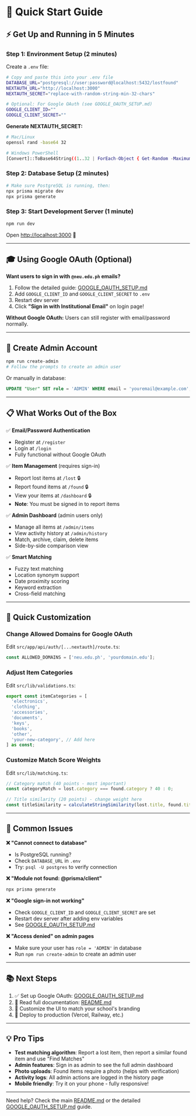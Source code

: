# 🚀 Quick Start Guide

## ⚡ Get Up and Running in 5 Minutes

### Step 1: Environment Setup (2 minutes)

Create a `.env` file:

```bash
# Copy and paste this into your .env file
DATABASE_URL="postgresql://user:password@localhost:5432/lostfound"
NEXTAUTH_URL="http://localhost:3000"
NEXTAUTH_SECRET="replace-with-random-string-min-32-chars"

# Optional: For Google OAuth (see GOOGLE_OAUTH_SETUP.md)
GOOGLE_CLIENT_ID=""
GOOGLE_CLIENT_SECRET=""
```

**Generate NEXTAUTH_SECRET:**
```bash
# Mac/Linux
openssl rand -base64 32

# Windows PowerShell
[Convert]::ToBase64String((1..32 | ForEach-Object { Get-Random -Maximum 256 }))
```

### Step 2: Database Setup (2 minutes)

```bash
# Make sure PostgreSQL is running, then:
npx prisma migrate dev
npx prisma generate
```

### Step 3: Start Development Server (1 minute)

```bash
npm run dev
```

Open [http://localhost:3000](http://localhost:3000) 🎉

---

## 🎓 Using Google OAuth (Optional)

**Want users to sign in with `@neu.edu.ph` emails?**

1. Follow the detailed guide: [GOOGLE_OAUTH_SETUP.md](./GOOGLE_OAUTH_SETUP.md)
2. Add `GOOGLE_CLIENT_ID` and `GOOGLE_CLIENT_SECRET` to `.env`
3. Restart dev server
4. Click **"Sign in with Institutional Email"** on login page!

**Without Google OAuth:** Users can still register with email/password normally.

---

## 👤 Create Admin Account

```bash
npm run create-admin
# Follow the prompts to create an admin user
```

Or manually in database:
```sql
UPDATE "User" SET role = 'ADMIN' WHERE email = 'youremail@example.com';
```

---

## 📋 What Works Out of the Box

✅ **Email/Password Authentication**
- Register at `/register`
- Login at `/login`
- Fully functional without Google OAuth

✅ **Item Management** (requires sign-in)
- Report lost items at `/lost` 🔒
- Report found items at `/found` 🔒
- View your items at `/dashboard` 🔒
- **Note**: You must be signed in to report items

✅ **Admin Dashboard** (admin users only)
- Manage all items at `/admin/items`
- View activity history at `/admin/history`
- Match, archive, claim, delete items
- Side-by-side comparison view

✅ **Smart Matching**
- Fuzzy text matching
- Location synonym support
- Date proximity scoring
- Keyword extraction
- Cross-field matching

---

## 🔧 Quick Customization

### Change Allowed Domains for Google OAuth

Edit `src/app/api/auth/[...nextauth]/route.ts`:
```typescript
const ALLOWED_DOMAINS = ['neu.edu.ph', 'yourdomain.edu'];
```

### Adjust Item Categories

Edit `src/lib/validations.ts`:
```typescript
export const itemCategories = [
  'electronics',
  'clothing',
  'accessories',
  'documents',
  'keys',
  'books',
  'other',
  'your-new-category', // Add here
] as const;
```

### Customize Match Score Weights

Edit `src/lib/matching.ts`:
```typescript
// Category match (40 points - most important)
const categoryMatch = lost.category === found.category ? 40 : 0;

// Title similarity (20 points) - change weight here
const titleSimilarity = calculateStringSimilarity(lost.title, found.title) * 20;
```

---

## 🐛 Common Issues

**❌ "Cannot connect to database"**
- Is PostgreSQL running?
- Check `DATABASE_URL` in `.env`
- Try: `psql -U postgres` to verify connection

**❌ "Module not found: @prisma/client"**
```bash
npx prisma generate
```

**❌ "Google sign-in not working"**
- Check `GOOGLE_CLIENT_ID` and `GOOGLE_CLIENT_SECRET` are set
- Restart dev server after adding env variables
- See [GOOGLE_OAUTH_SETUP.md](./GOOGLE_OAUTH_SETUP.md)

**❌ "Access denied" on admin pages**
- Make sure your user has `role = 'ADMIN'` in database
- Run `npm run create-admin` to create an admin user

---

## 📚 Next Steps

1. ✅ Set up Google OAuth: [GOOGLE_OAUTH_SETUP.md](./GOOGLE_OAUTH_SETUP.md)
2. 📖 Read full documentation: [README.md](./README.md)
3. 🎨 Customize the UI to match your school's branding
4. 🚀 Deploy to production (Vercel, Railway, etc.)

---

## 💡 Pro Tips

- **Test matching algorithm**: Report a lost item, then report a similar found item and use "Find Matches"
- **Admin features**: Sign in as admin to see the full admin dashboard
- **Photo uploads**: Found items require a photo (helps with verification)
- **Activity logs**: All admin actions are logged in the history page
- **Mobile friendly**: Try it on your phone - fully responsive!

---

Need help? Check the main [README.md](./README.md) or the detailed [GOOGLE_OAUTH_SETUP.md](./GOOGLE_OAUTH_SETUP.md) guide.

